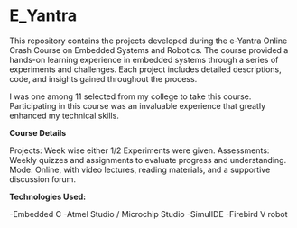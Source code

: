 # E_Yantra
This repository contains the projects developed during the e-Yantra Online Crash Course on Embedded Systems and Robotics. The course provided a hands-on learning experience in embedded systems through a series of experiments and challenges. Each project includes detailed descriptions, code, and insights gained throughout the process.

I was one among 11 selected from my college to take this course. Participating in this course was an invaluable experience that greatly enhanced my technical skills. 

**Course Details**

Projects: Week wise either 1/2 Experiments were given. 
Assessments: Weekly quizzes and assignments to evaluate progress and understanding.
Mode: Online, with video lectures, reading materials, and a supportive discussion forum.

**Technologies Used:**

-Embedded C
-Atmel Studio / Microchip Studio
-SimulIDE
-Firebird V robot

